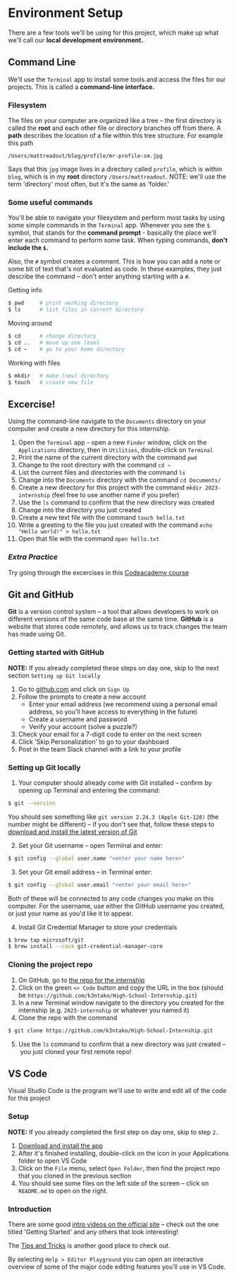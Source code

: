 # Environment Setup
There are a few tools we'll be using for this project, which make up what we'll call our **local development environment.**

## Command Line
We'll use the `Terminal` app to install some tools and access the files for our projects. This is called a **command-line interface.**

### Filesystem
The files on your computer are organized like a tree – the first directory is called the **root** and each other file or directory branches off from there. A **path** describes the location of a file within this tree structure. For example this path
```
/Users/mattreadout/blog/profile/mr-profile-sm.jpg
```
Says that this `jpg` image lives in a directory called `profile`, which is within `blog`, which is in my **root** directory `/Users/mattreadout`. NOTE: we'll use the term 'directory' most often, but it's the same as 'folder.'

### Some useful commands
You'll be able to navigate your filesystem and perform most tasks by using some simple commands in the `Terminal` app. Whenever you see the `$` symbol, that stands for the **command prompt** - basically the place we'll enter each command to perform some task. When typing commands, **don't include the `$`.**

Also, the `#` symbol creates a comment. This is how you can add a note or some bit of text that's not evaluated as code. In these examples, they just describe the command – don't enter anything starting with a `#`.

Getting info
```bash
$ pwd     # print working directory
$ ls      # list files in current directory
```
Moving around
```bash
$ cd      # change directory
$ cd ..   # move up one level
$ cd ~    # go to your home directory
```
Working with files
```bash
$ mkdir   # make (new) directory
$ touch   # create new file
```
## Excercise!
Using the command-line navigate to the `Documents` directory on your computer and create a new directory for this internship.
1. Open the `Terminal` app - open a new `Finder` window, click on the `Applications` directory, then in `Utilities`, double-click on `Terminal`
2. Print the name of the current directory with the command `pwd`
3. Change to the root directory with the command `cd ~`
4. List the current files and directories with the command `ls`
5. Change into the `Documents` directory with the command `cd Documents/`
6. Create a new directory for this project with the command `mkdir 2023-internship` (feel free to use another name if you prefer)
7. Use the `ls` command to confirm that the new directory was created
8. Change into the directory you just created
9. Create a new text file with the command `touch hello.txt`
10. Write a greeting to the file you just created with the command `echo "Hello world!" > hello.txt`
11. Open that file with the command `open hello.txt`

### _Extra Practice_
Try going through the excercises in this [Codeacademy course](https://www.codecademy.com/paths/learn-how-to-build-websites/tracks/build-websites-on-your-own-computer/modules/command-line-for-building-websites/lessons/navigation/exercises/introduction)

## Git and GitHub
**Git** is a version control system – a tool that allows developers to work on different versions of the same code base at the same time. **GitHub** is a website that stores code remotely, and allows us to track changes the team has made using Git.

### Getting started with GitHub
**NOTE:** If you already completed these steps on day one, skip to the next section `Setting up Git locally`
1. Go to [github.com](https://github.com/) and click on `Sign Up`
2. Follow the prompts to create a new account
    - Enter your email address (we recommend using a personal email address, so you'll have access to everything in the future)
    - Create a username and password
    - Verify your account (solve a puzzle?)
3. Check your email for a 7-digit code to enter on the next screen
4. Click 'Skip Personalization' to go to your dashboard
5. Post in the team Slack channel with a link to your profile

### Setting up Git locally
1. Your computer should already come with Git installed – confirm by opening up Terminal and entering the command:
```bash
$ git --version
```
You should see something like `git version 2.24.3 (Apple Git-128)` (the number might be different) – if you don't see that, follow these steps to [download and install the latest version of Git](https://git-scm.com/downloads)

2. Set your Git username – open Terminal and enter:
```bash
$ git config --global user.name "<enter your name here>"
```
3. Set your Git email address – in Terminal enter:
```bash
$ git config --global user.email "<enter your email here>"
```
Both of these will be connected to any code changes you make on this computer. For the username, use either the GitHub username you created, or just your name as you'd like it to appear.

4. Install Git Credential Manager to store your credentials
```bash
$ brew tap microsoft/git
$ brew install --cask git-credential-manager-core
```

### Cloning the project repo
1. On GitHub, go to [the repo for the internship](https://github.com/k3ntako/High-School-Internship)
2. Click on the green `<> Code` button and copy the URL in the box (should be `https://github.com/k3ntako/High-School-Internship.git`)
3. In a new Terminal window navigate to the directory you created for the internship (e.g. `2023-internship` or whatever you named it)
4. Clone the repo with the command
```bash
$ git clone https://github.com/k3ntako/High-School-Internship.git
```
5. Use the `ls` command to confirm that a new directory was just created – you just cloned your first remote repo!

## VS Code
Visual Studio Code is the program we'll use to write and edit all of the code for this project

### Setup
**NOTE:** If you already completed the first step on day one, skip to step `2.`
1. [Download and install the app](https://code.visualstudio.com/sha/download?build=stable&os=darwin-universal)
2. After it's finished installing, double-click on the icon in your Applications folder to open VS Code
3. Click on the `File` menu, select `Open Folder`, then find the project repo that you cloned in the previous section
4. You should see some files on the left side of the screen – click on `README.md` to open on the right.

### Introduction
There are some good [intro videos on the official site](https://code.visualstudio.com/docs/getstarted/introvideos) – check out the one titled 'Getting Started' and any others that look interesting!

The [Tips and Tricks](https://code.visualstudio.com/docs/getstarted/tips-and-tricks) is another good place to check out.

By selecting `Help > Editor Playground` you can open an interactive overview of some of the major code editing features you'll use in VS Code.